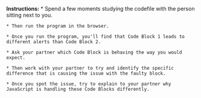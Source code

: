 **Instructions:**
	* Spend a few moments studying the codefile with the person sitting next to you.

	* Then run the program in the browser.

	* Once you run the program, you'll find that Code Block 1 leads to different alerts than Code Block 2.

	* Ask your partner which Code Block is behaving the way you would expect.

	* Then work with your partner to try and identify the specific difference that is causing the issue with the faulty block.

	* Once you spot the issue, try to explain to your partner why JavaScript is handling these Code Blocks differently.


